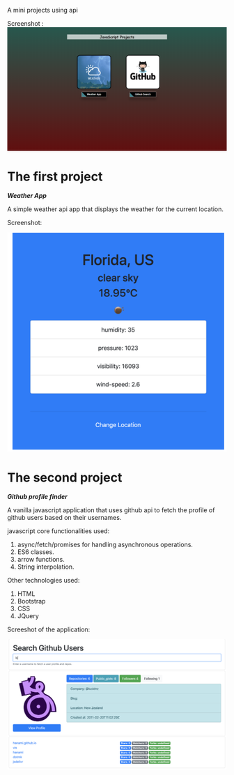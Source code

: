 A mini projects using api 

Screenshot : 
![](images/demo.png)
# The first project 
***Weather App***

A simple weather api app that displays the weather for the current location.

Screenshot:

![](images/weather-app.png)


# The second project 
***Github profile finder***

A vanilla javascript application that uses github api to fetch the profile of github users based on their usernames.

javascript core functionalities used:

1. async/fetch/promises for handling asynchronous operations.
2. ES6 classes.
3. arrow functions.
4. String interpolation.

Other technologies used:

1. HTML
2. Bootstrap
3. CSS
4. JQuery

Screeshot of the application:

![](images/github-finder.png)


